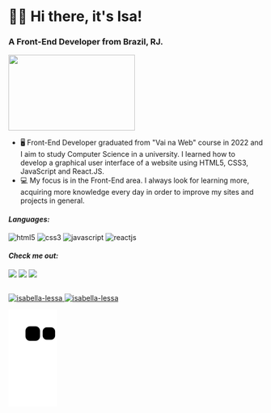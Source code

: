 <h1> 👩‍💻 Hi there, it's Isa!</h1>
<h3> A Front-End Developer from Brazil, RJ.</h3>

<img align="center" width="250" height="150" src="https://cdnb.artstation.com/p/assets/images/images/028/991/999/original/anna-havrylyukh-.gif?1596125112"/>

* 🖥️ Front-End Developer graduated from "Vai na Web" course in 2022 and I aim to study Computer Science in a university. I learned how to develop a graphical user interface of a website using HTML5, CSS3, JavaScript and React.JS.
* 💻 My focus is in the Front-End area. I always look for learning more, acquiring more knowledge every day in order to improve my sites and projects in general.


<i><h4>Languages:</h4></i>

<div>
<img width="110" height="30" src="https://img.shields.io/badge/HTML5-E34F26?style=for-the-badge&logo=html5&logoColor=white" alt="html5"/>
<img width="110" height="30" src="https://img.shields.io/badge/CSS3-1572B6?style=for-the-badge&logo=css3&logoColor=white" alt="css3"/>
<img width="110" height="30" src="https://img.shields.io/badge/JavaScript-F7DF1E?style=for-the-badge&logo=javascript&logoColor=black" alt="javascript"/>
<img width="110" height="30" src="https://img.shields.io/badge/React-20232A?style=for-the-badge&logo=react&logoColor=61DAFB" alt="reactjs"/>
</div>

<i><h4>Check me out:</h4></i>

<div>
<a href="https://www.linkedin.com/in/isabella-lessa-b6467722a/" target="_blank"><img src="https://img.shields.io/badge/LinkedIn-0077B5?style=for-the-badge&logo=linkedin&logoColor=white" target="_blank"/><a/>
<a href="https://www.instagram.com/bella.lessa" target="_blank"><img src="https://img.shields.io/badge/Instagram-E4405F?style=for-the-badge&logo=instagram&logoColor=white target="_blank"/><a/>
<a href="mailto:isabella.lessa27@gmail.com" target="_blank"><img src="https://img.shields.io/badge/Gmail-D14836?style=for-the-badge&logo=gmail&logoColor=white"/><a/>
</div>

 ##

<div >
<a href="https://github.com/Isabella-Lessa">
<img height="180em" src="https://github-readme-stats.vercel.app/api?username=isabella-lessa&show_icons=true&theme=radical&include_all_commits=true&locale=en" alt="isabella-lessa" />
<img height="180em" src="https://github-readme-stats.vercel.app/api/top-langs?username=isabella-lessa&show_icons=true&locale=en&layout=compact&theme=radical" alt="isabella-lessa" />

![Snake animation](https://github.com/isabella-lessa/isabella-lessa/blob/output/github-contribution-grid-snake.svg)

<div/>
